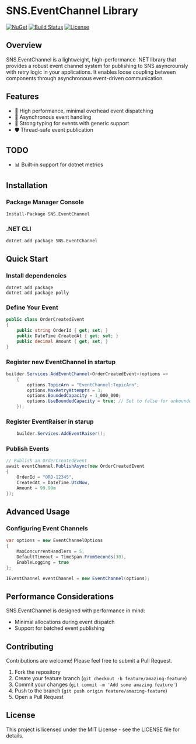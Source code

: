 # SNS.EventChannel Library

[![NuGet](https://img.shields.io/nuget/v/SNS.EventChannel.svg)](https://www.nuget.org/packages/SNS.EventChannel/)
[![Build Status](https://github.com/reginaldFerland/SNS.EventChannel/actions/workflows/build.yml/badge.svg)](https://github.com/reginaldFerland/SNS.EventChannel/actions)
[![License](https://img.shields.io/badge/License-MIT-blue.svg)](LICENSE.md)

## Overview

SNS.EventChannel is a lightweight, high-performance .NET library that provides a robust event channel system for publishing to SNS asyncrounsly with retry logic in your applications. It enables loose coupling between components through asynchronous event-driven communication.

## Features

- 🚀 High performance, minimal overhead event dispatching
- 🔄 Asynchronous event handling
- 🧩 Strong typing for events with generic support
- 🛡️ Thread-safe event publication

## TODO
- 📊 Built-in support for dotnet metrics 

## Installation

### Package Manager Console

```
Install-Package SNS.EventChannel
```

### .NET CLI

```
dotnet add package SNS.EventChannel
```

## Quick Start

### Install dependencies
```
dotnet add package 
dotnet add package polly
```

### Define Your Event

```csharp
public class OrderCreatedEvent
{
    public string OrderId { get; set; }
    public DateTime CreatedAt { get; set; }
    public decimal Amount { get; set; }
}
```

### Register new EventChannel in startup
```csharp
builder.Services.AddEventChannel<OrderCreatedEvent>(options =>
    {
        options.TopicArn = "EventChannel:TopicArn";
        options.MaxRetryAttempts = 3;
        options.BoundedCapacity = 1_000_000;
        options.UseBoundedCapacity = true; // Set to false for unbounded channel
    });
```

### Register EventRaiser in starup
```csharp
    builder.Services.AddEventRaiser();
```

### Publish Events

```csharp
// Publish an OrderCreatedEvent
await eventChannel.PublishAsync(new OrderCreatedEvent
{
    OrderId = "ORD-12345",
    CreatedAt = DateTime.UtcNow,
    Amount = 99.99m
});
```

## Advanced Usage

### Configuring Event Channels

```csharp
var options = new EventChannelOptions
{
    MaxConcurrentHandlers = 5,
    DefaultTimeout = TimeSpan.FromSeconds(30),
    EnableLogging = true
};

IEventChannel eventChannel = new EventChannel(options);
```

## Performance Considerations

SNS.EventChannel is designed with performance in mind:

- Minimal allocations during event dispatch
- Support for batched event publishing

## Contributing

Contributions are welcome! Please feel free to submit a Pull Request.

1. Fork the repository
2. Create your feature branch (`git checkout -b feature/amazing-feature`)
3. Commit your changes (`git commit -m 'Add some amazing feature'`)
4. Push to the branch (`git push origin feature/amazing-feature`)
5. Open a Pull Request

## License

This project is licensed under the MIT License - see the LICENSE file for details.
